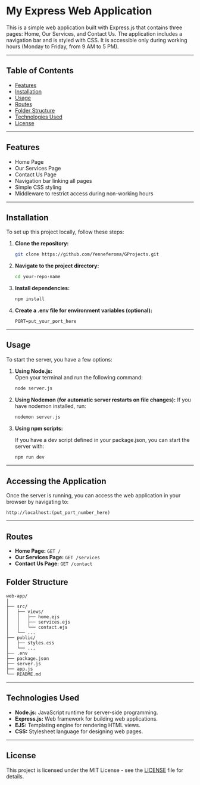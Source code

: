 # My Express Web Application

This is a simple web application built with Express.js that contains three pages: Home, Our Services, and Contact Us. The application includes a navigation bar and is styled with CSS. It is accessible only during working hours (Monday to Friday, from 9 AM to 5 PM).

---

## Table of Contents

- [Features](#features)
- [Installation](#installation)
- [Usage](#usage)
- [Routes](#routes)
- [Folder Structure](#folder-structure)
- [Technologies Used](#technologies-used)
- [License](#license)

---

## Features

- Home Page
- Our Services Page
- Contact Us Page
- Navigation bar linking all pages
- Simple CSS styling
- Middleware to restrict access during non-working hours

---

## Installation

To set up this project locally, follow these steps:

1. **Clone the repository:**

   ```bash
   git clone https://github.com/Yenneferoma/GProjects.git
   ```

2. **Navigate to the project directory:**

    ```bash
    cd your-repo-name
    ```

3. **Install dependencies:**
    ```bash
    npm install
    ```

4. **Create a .env file for environment variables (optional):**
    ```plaintext
    PORT=put_your_port_here
    ```
---


## Usage

To start the server, you have a few options:

1. **Using Node.js:**  
   Open your terminal and run the following command:

   ```bash
   node server.js
   ```

2. **Using Nodemon (for automatic server restarts on file changes):**
    If you have nodemon installed, run:
    
    ```bash
    nodemon server.js
    ```


3. **Using npm scripts:**

    If you have a dev script defined in your package.json, you can start the server with:
    
    ```bash
    npm run dev
    ```
---

## Accessing the Application

Once the server is running, you can access the web application in your browser by navigating to:

    
    http://localhost:(put_port_number_here)

---


## Routes

- **Home Page:** `GET /`
- **Our Services Page:** `GET /services`
- **Contact Us Page:** `GET /contact`


## Folder Structure

```plaintext
web-app/
│
├── src/
│   ├── views/
│   │   ├── home.ejs
│   │   ├── services.ejs
│   │   └── contact.ejs
│   └── ...
├── public/
│   ├── styles.css
│   └── ...
├── .env
├── package.json
├── server.js
├── app.js
└── README.md
```
---


## Technologies Used

- **Node.js:** JavaScript runtime for server-side programming.
- **Express.js:** Web framework for building web applications.
- **EJS:** Templating engine for rendering HTML views.
- **CSS:** Stylesheet language for designing web pages.

---

## License

This project is licensed under the MIT License - see the [LICENSE](LICENSE) file for details.





